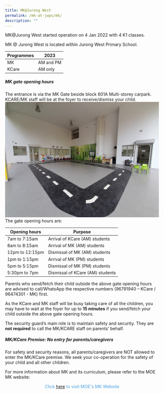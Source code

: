 ```yaml
---
title: MK@Jurong West
permalink: /mk-at-jwps/mk/
description: ""
---
```

MK@Jurong West started operation on 4 Jan 2022 with 4 K1 classes.

MK @ Jurong West is located within Jurong West Primary School. 

| Programmes | 2023 |
| -------- |  -------- |
| MK     |  AM and PM     |
| KCare | AM only |

		
##### MK gate opening hours

The entrance is via the MK Gate beside block 601A Multi-storey carpark. KCARE/MK staff will be at the foyer to receive/dismiss your child.
![](/images/MK/Waiting%20area.jpeg)
The gate opening hours are:

| Opening hours | Purpose |
| -------- | -------- |
| 7am to 7:15am     | Arrival of KCare (AM) students     |
| 8am to 8:15am | Arrival of MK (AM) students |
| 12pm to 12:15pm | Dismissal of MK (AM) students |
| 1pm to 1:15pm | Arrival of MK (PM) students |
| 5pm to 5:15pm | Dismissal of MK (PM) students |
| 5:30pm to 7pm | Dismissal of KCare (AM) students |


Parents who send/fetch their child outside the above gate opening hours are advised to call/WhatsApp the respective numbers (96791940 – KCare / 96474301 - MK) first.

As the KCare and MK staff will be busy taking care of all the children, you may have to wait at the foyer for up to **15 minutes** if you send/fetch your child outside the above gate opening hours.

The security guard’s main role is to maintain safety and security. They are **not required** to call the MK/KCARE staff on parents’ behalf.

##### MK/KCare Premise: No entry for parents/caregivers

For safety and security reasons, all parents/caregivers are NOT allowed to enter the MK/KCare premise. We seek your co-operation for the safety of your child and all other children.
		
For more information about MK and its curriculum, please refer to the MOE MK website:


<p style = "text-align: center; color: #4a9fe0"> Click <a href="https://moe.gov.sg/preschool/moe-kindergarten/" target = "_blank">here</a> to visit MOE's MK Website